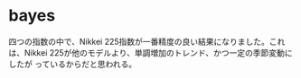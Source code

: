 # bayes

四つの指数の中で、Nikkei 225指数が一番精度の良い結果になりました。これ は、Nikkei 225が他のモデルより、単調増加のトレンド、かつ一定の季節変動にしたが っているからだと思われる。
